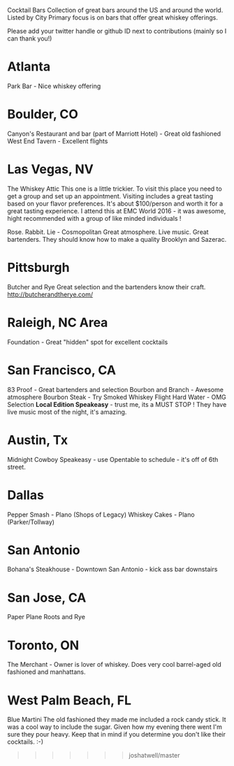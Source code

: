 Cocktail Bars
Collection of great bars around the US and around the world. Listed by City
Primary focus is on bars that offer great whiskey offerings.

Please add your twitter handle or github ID next to contributions (mainly so I can thank you!)

# Atlanta
Park Bar - Nice whiskey offering

# Boulder, CO
Canyon's Restaurant and bar (part of Marriott Hotel) - Great old fashioned
West End Tavern - Excellent flights

# Las Vegas, NV

The Whiskey Attic
This one is a little trickier. To visit this place you need to get a group and set up an appointment. Visiting includes a great tasting based on your flavor preferences. It's about $100/person and worth it for a great tasting experience. I attend this at EMC World 2016 - it was awesome, hight recommended with a group of like minded individuals !  

Rose. Rabbit. Lie - Cosmopolitan
Great atmosphere. Live music. Great bartenders.
They should know how to make a quality Brooklyn and Sazerac.

# Pittsburgh
Butcher and Rye
Great selection and the bartenders know their craft.
http://butcherandtherye.com/

# Raleigh, NC Area
Foundation - Great "hidden" spot for excellent cocktails

# San Francisco, CA

83 Proof - Great bartenders and selection
Bourbon and Branch - Awesome atmosphere
Bourbon Steak - Try Smoked Whiskey Flight
Hard Water - OMG Selection
**Local Edition Speakeasy** - trust me, its a MUST STOP !  They have live music most of the night, it's amazing.

# Austin, Tx
Midnight Cowboy Speakeasy - use Opentable to schedule - it's off of 6th street.

# Dallas
Pepper Smash - Plano (Shops of Legacy)
Whiskey Cakes - Plano (Parker/Tollway)

# San Antonio
Bohana's Steakhouse - Downtown San Antonio - kick ass bar downstairs

# San Jose, CA
Paper Plane
Roots and Rye

# Toronto, ON

The Merchant - Owner is lover of whiskey. Does very cool barrel-aged old fashioned and manhattans.


# West Palm Beach, FL
Blue Martini
The old fashioned they made me included a rock candy stick. It was a cool way to include the sugar. Given how my evening there went I'm sure they pour heavy. Keep that in mind if you determine you don't like their cocktails. :-)

>>>>>>> joshatwell/master
